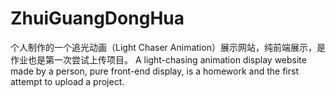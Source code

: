 # ZhuiGuangDongHua
个人制作的一个追光动画（Light Chaser Animation）展示网站，纯前端展示，是作业也是第一次尝试上传项目。
A light-chasing animation display website made by a person, pure front-end display, is a homework and the first attempt to upload a project.
